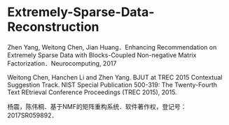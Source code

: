 # Extremely-Sparse-Data-Reconstruction
Zhen Yang, Weitong Chen, Jian Huang．Enhancing Recommendation on Extremely Sparse Data with Blocks-Coupled Non-negative Matrix Factorization．Neurocomputing, 2017

Weitong Chen, Hanchen Li and Zhen Yang. BJUT at TREC 2015 Contextual Suggestion Track. NIST Special Publication 500-319: The Twenty-Fourth Text REtrieval Conference Proceedings (TREC 2015), 2015.

杨震，陈伟桐．基于NMF的矩阵重构系统．软件著作权，登记号：2017SR059892．
